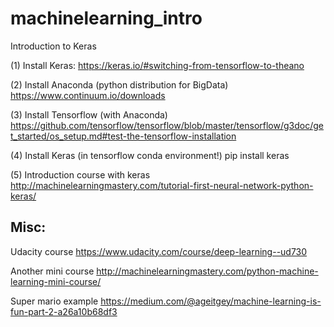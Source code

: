 # machinelearning_intro
Introduction to Keras


(1) Install Keras: 
https://keras.io/#switching-from-tensorflow-to-theano

(2) Install Anaconda (python distribution for BigData)
https://www.continuum.io/downloads

(3) Install Tensorflow (with Anaconda)
https://github.com/tensorflow/tensorflow/blob/master/tensorflow/g3doc/get_started/os_setup.md#test-the-tensorflow-installation

(4) Install Keras (in tensorflow conda environment!)
pip install keras

(5) Introduction course with keras
http://machinelearningmastery.com/tutorial-first-neural-network-python-keras/


Misc:
-----

Udacity course
https://www.udacity.com/course/deep-learning--ud730 

Another mini course
http://machinelearningmastery.com/python-machine-learning-mini-course/

Super mario example
https://medium.com/@ageitgey/machine-learning-is-fun-part-2-a26a10b68df3
